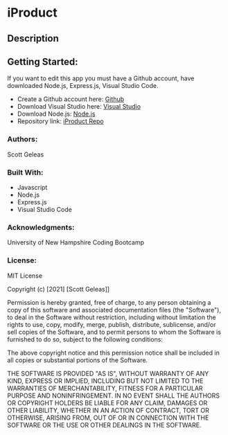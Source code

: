 # iProduct

 ## Description


 ## Getting Started:

If you want to edit this app you must have a Github account, have downloaded Node.js, Express.js, Visual Studio Code.

- Create a Github account here: [Github](https://github.com/)
- Download Visual Studio here: [Visual Studio](https://code.visualstudio.com/download/)
- Download Node.js: [Node.js](https://nodejs.org/en/download/https://nodejs.org/en/download/)
- Repository link: [iProduct Repo](https://github.com/scottgeleas/iProduct)

 ### Authors:

 Scott Geleas

 ### Built With:

- Javascript
- Node.js
- Express.js
- Visual Studio Code

 ### Acknowledgments:

University of New Hampshire Coding Bootcamp

 ### License: 
 
MIT License

Copyright (c) [2021] [Scott Geleas]]

Permission is hereby granted, free of charge, to any person obtaining a copy
of this software and associated documentation files (the "Software"), to deal
in the Software without restriction, including without limitation the rights
to use, copy, modify, merge, publish, distribute, sublicense, and/or sell
copies of the Software, and to permit persons to whom the Software is
furnished to do so, subject to the following conditions:

The above copyright notice and this permission notice shall be included in all
copies or substantial portions of the Software.

THE SOFTWARE IS PROVIDED "AS IS", WITHOUT WARRANTY OF ANY KIND, EXPRESS OR
IMPLIED, INCLUDING BUT NOT LIMITED TO THE WARRANTIES OF MERCHANTABILITY,
FITNESS FOR A PARTICULAR PURPOSE AND NONINFRINGEMENT. IN NO EVENT SHALL THE
AUTHORS OR COPYRIGHT HOLDERS BE LIABLE FOR ANY CLAIM, DAMAGES OR OTHER
LIABILITY, WHETHER IN AN ACTION OF CONTRACT, TORT OR OTHERWISE, ARISING FROM,
OUT OF OR IN CONNECTION WITH THE SOFTWARE OR THE USE OR OTHER DEALINGS IN THE
SOFTWARE.